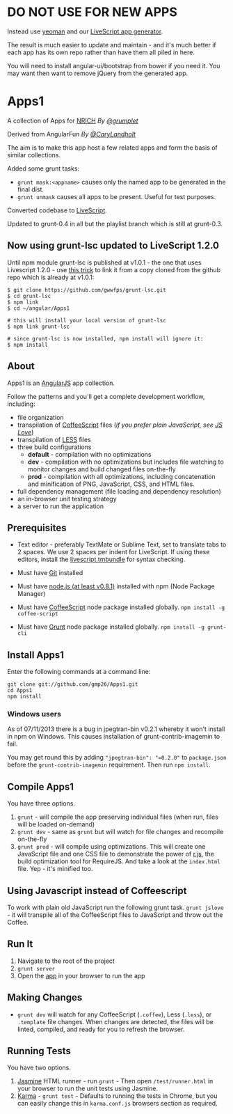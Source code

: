# DO NOT USE FOR NEW APPS

Instead use [yeoman](http://yeoman.io) and our [LiveScript app generator](http://github.com/gmp26/generator-angular-ls).

The result is much easier to update and maintain - and it's much better if each app has its own repo rather than
have them all piled in here.

You will need to install angular-ui/bootstrap from bower if you need it.
You may want then want to remove jQuery from the generated app.


# Apps1
A collection of Apps for [NRICH](http://nrich.maths.org)
*By [@grumplet](https://twitter.com/grumplet)*

Derived from AngularFun
*By [@CaryLandholt](https://twitter.com/carylandholt)*

The aim is to make this app host a few related apps and form the basis of similar collections. 

Added some grunt tasks:

* `grunt mask:<appname>` causes only the named app to be generated in the final dist.
* `grunt unmask` causes all apps to be present. Useful for test purposes.

Converted codebase to [LiveScript](http://livescript.net).

Updated to grunt-0.4 in all but the playlist branch which is
still at grunt-0.3.

## Now using grunt-lsc updated to LiveScript 1.2.0

Until npm module grunt-lsc is published at v1.0.1 - the one that uses Livescript 1.2.0 - use [this trick](http://www.devthought.com/2012/02/17/npm-tricks/) to link it from a copy cloned from the github repo which is already at v1.0.1:


```
$ git clone https://github.com/gwwfps/grunt-lsc.git
$ cd grunt-lsc
$ npm link
$ cd ~/angular/Apps1

# this will install your local version of grunt-lsc
$ npm link grunt-lsc

# since grunt-lsc is now installed, npm install will ignore it:
$ npm install

``` 


## About
Apps1 is an [AngularJS](http://angularjs.org/) app collection.

Follow the patterns and you'll get a complete development workflow, including:

* file organization
* transpilation of [CoffeeScript](http://coffeescript.org/) files (_if you prefer plain JavaScript, see [JS Love](#js-love)_)
* transpilation of [LESS](http://lesscss.org/) files
* three build configurations
	* **default** - compilation with no optimizations
	* **dev** - compilation with no optimizations but includes file watching to monitor changes and build changed files on-the-fly
	* **prod** - compilation with all optimizations, including concatenation and minification of PNG, JavaScript, CSS, and HTML files.
* full dependency management (file loading and dependency resolution)
* an in-browser unit testing strategy
* a server to run the application

## Prerequisites
* Text editor - preferably TextMate or Sublime Text, set to translate tabs
  to 2 spaces. We use 2 spaces per indent for LiveScript. If using these
  editors, install the [livescript.tmbundle](https://github.com/paulmillr/livescript.tmbundle) for syntax checking.

* Must have [Git](http://git-scm.com/) installed
* Must have [node.js (at least v0.8.1)](http://nodejs.org/) installed with npm (Node Package Manager)
* Must have [CoffeeScript](https://npmjs.org/package/coffee-script) node package installed globally.  `npm install -g coffee-script`
* Must have [Grunt](https://github.com/gruntjs/grunt) node package installed globally.  `npm install -g grunt-cli`

## Install Apps1
Enter the following commands at a command line:

    git clone git://github.com/gmp26/Apps1.git
    cd Apps1
    npm install

### Windows users
As of 07/11/2013 there is a bug in jpegtran-bin v0.2.1 whereby it won't install in npm on Windows.
This causes installation of grunt-contrib-imagemin to fail.

You may get round this by adding `"jpegtran-bin": "=0.2.0"` to `package.json` before the `grunt-contrib-imagemin` requirement.
Then run `npm install`.

## Compile Apps1
You have three options.

1. `grunt` - will compile the app preserving individual files (when run, files will be loaded on-demand)
2. `grunt dev` - same as `grunt` but will watch for file changes and recompile on-the-fly
3. `grunt prod` - will compile using optimizations.  This will create one JavaScript file and one CSS file to demonstrate the power of [r.js](http://requirejs.org/docs/optimization.html), the build optimization tool for RequireJS.  And take a look at the `index.html` file.  Yep - it's minified too.

## Using Javascript instead of Coffeescript
To work with plain old JavaScript run the following grunt task.
`grunt jslove` - it will transpile all of the CoffeeScript files to JavaScript and throw out the Coffee.

## Run It
1. Navigate to the root of the project
2. `grunt server`
3. Open the [app](http://localhost:3005/) in your browser to run the app

## Making Changes
* `grunt dev` will watch for any CoffeeScript (`.coffee`), Less (`.less`), or `.template` file changes.  When changes are detected, the files will be linted, compiled, and ready for you to refresh the browser.

## Running Tests
You have two options.

1. [Jasmine](http://pivotal.github.com/jasmine/) HTML runner -  run `grunt` - Then open `/test/runner.html` in your browser to run the unit tests using Jasmine.
2. [Karma](http://vojtajina.github.com/karma/) - `grunt test` -  Defaults to running the tests in Chrome, but you can easily change this in `karma.conf.js` browsers section as required.
